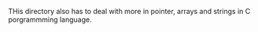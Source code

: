 THis directory also has to deal with more in pointer, arrays and strings in C porgrammming language.